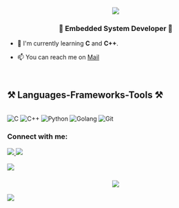 <h1 align="center">
    <img src="https://readme-typing-svg.herokuapp.com/?font=Righteous&size=35&center=true&vCenter=true&width=500&height=70&duration=4000&lines=Hi+There!+👋;+I'm+Abdullah+Bagyapan!;" />
</h1>

<h3 align="center">🚀 Embedded System Developer 🚀</h3>

- 🌱 I'm currently learning **C** and **C++**.

- 📫 You can reach me on [Mail](abdullahbagyapan@hotmail.com)

<br> 

<h2 align="left">⚒️ Languages-Frameworks-Tools ⚒️ </h2>

<div align="left">
    <br>
    <img src="https://img.shields.io/badge/C-grey?style=for-the-badge" alt="C">
    <img src="https://img.shields.io/badge/C++-lightgrey?style=for-the-badge" alt="C++">
    <img src="https://img.shields.io/badge/PYTHON-3776AB?style=for-the-badge&logo=python&logoColor=white" alt="Python">
    <img src="https://img.shields.io/badge/GOLANG-blue?style=for-the-badge&logo=go&logoColor=white" alt="Golang">
   <img src="https://img.shields.io/badge/GIT-E44C30?style=for-the-badge&logo=git&logoColor=white" alt="Git"> 
    




<h3 align="left">Connect with me:</h3>

 <div align="left"> 
  <a href="mailto:abdullahbagyapan@hotmail.com">
    <img src="https://img.shields.io/badge/mail-333333?style=for-the-badge&logo=gmail&logoColor=red" />
  </a>
     
  <a href="https://linkedin.com/in/abdullahbagyapan" target="_blank">
    <img src="https://img.shields.io/badge/LinkedIn-0077B5?style=for-the-badge&logo=linkedin&logoColor=white" target="_blank" />
  </a>
  
</div>

<br>
<img src="https://user-images.githubusercontent.com/73097560/115834477-dbab4500-a447-11eb-908a-139a6edaec5c.gif"> 

<h3 align="center">
    <img src="https://readme-typing-svg.herokuapp.com/?font=Righteous&size=25&center=true&vCenter=true&width=500&height=70&duration=4000&lines=Thanks+for+visiting!">
</h3>

<img src="https://user-images.githubusercontent.com/73097560/115834477-dbab4500-a447-11eb-908a-139a6edaec5c.gif"> 